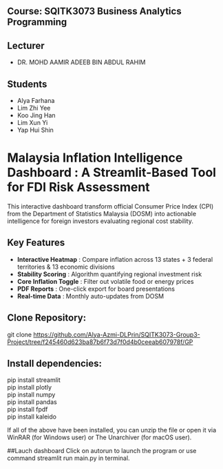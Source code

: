 ## Course: SQITK3073 Business Analytics Programming
## Lecturer
* DR. MOHD AAMIR ADEEB BIN ABDUL RAHIM
## Students
* Alya Farhana
* Lim Zhi Yee
* Koo Jing Han
* Lim Xun Yi
* Yap Hui Shin

# Malaysia Inflation Intelligence Dashboard : A Streamlit-Based Tool for FDI Risk Assessment

This interactive dashboard transform official Consumer Price Index (CPI) from the Department of Statistics Malaysia (DOSM) into actionable intelligence for foreign investors evaluating regional cost stability.

## Key Features
- **Interactive Heatmap** : Compare inflation across 13 states + 3 federal territories & 13 economic divisions
- **Stability Scoring** : Algorithm quantifying regional investment risk
- **Core Inflation Toggle** : Filter out volatile food or energy prices
- **PDF Reports** : One-click export for board presentations
- **Real-time Data** : Monthly auto-updates from DOSM

## Clone Repository:
git clone https://github.com/Alya-Azmi-DLPrin/SQITK3073-Group3-Project/tree/f245460d623ba87b6f73d7f0d4b0ceeab607978f/GP

## Install dependencies:
pip install streamlit  
pip install plotly  
pip install numpy  
pip install pandas  
pip install fpdf  
pip install kaleido  

If all of the above have been installed, you can unzip the file or open it via WinRAR (for Windows user) or The Unarchiver (for macOS user).

##Lauch dashboard
Click on autorun to launch the program or use command streamlit run main.py in terminal.


